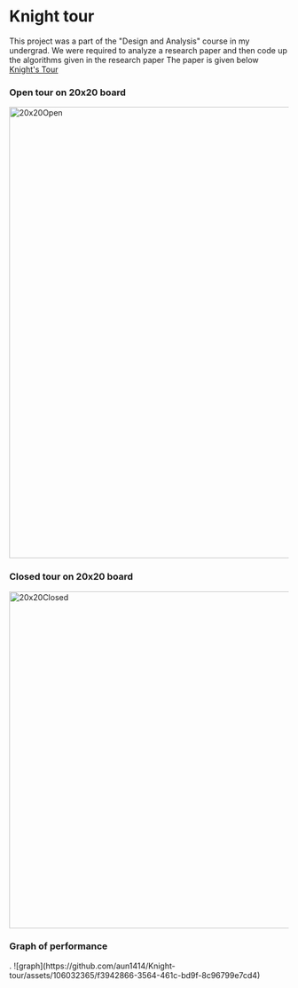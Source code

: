 # Knight tour

This project was a part of the "Design and Analysis" course in my undergrad. We were required to analyze a research paper and then code up the algorithms given in the research paper
The paper is given below<br>
[Knight's Tour](http://w1.csie.ntnu.edu.tw/~linss/knighttours/Optimal_algorithms_for_constructing_knight's_tours_DAM_2005_paper.pdf)

<h3>Open tour on 20x20 board</h3>
<img width="812" alt="20x20Open" src="https://github.com/aun1414/Knight-tour/assets/106032365/715d493d-6501-4969-bcf0-16c731cc2244">

<h3>Closed tour on 20x20 board</h3>
<img width="606" alt="20x20Closed" src="https://github.com/aun1414/Knight-tour/assets/106032365/aeedb105-b7f6-4139-89a9-8a460751f6c2">

<h3>Graph of performance</h3>.
![graph](https://github.com/aun1414/Knight-tour/assets/106032365/f3942866-3564-461c-bd9f-8c96799e7cd4)


 

